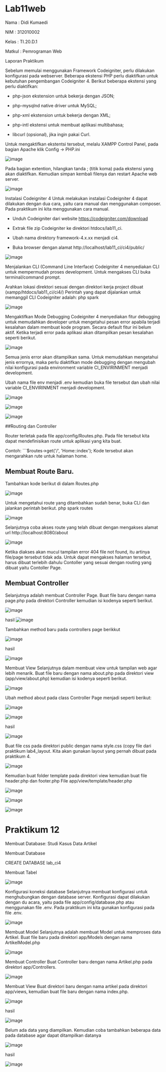 # Lab11web

Nama    : Didi Kumaedi

NIM     : 312010002

Kelas   : TI.20.D.1

Matkul  : Pemrograman Web

Laporan Praktikum

Sebelum memulai menggunakan Framework Codeigniter, perlu dilakukan konfigurasi
pada webserver. Beberapa ekstensi PHP perlu diaktifkan untuk kebutuhan
pengembangan Codeigniter 4.
Berikut beberapa ekstensi yang perlu diaktifkan:
- php-json ekstension untuk bekerja dengan JSON;

- php-mysqlnd native driver untuk MySQL;

- php-xml ekstension untuk bekerja dengan XML;

- php-intl ekstensi untuk membuat aplikasi multibahasa;

- libcurl (opsional), jika ingin pakai Curl.

Untuk mengaktifkan ekstentsi tersebut, melalu XAMPP Control Panel, pada bagian
Apache klik Config -> PHP.ini

![image](https://user-images.githubusercontent.com/101849655/172670428-d8ed52bf-5498-4dff-8800-adc8bcbe629e.png)

Pada bagian extention, hilangkan tanda ; (titik koma) pada ekstensi yang akan
diaktifkan. Kemudian simpan kembali filenya dan restart Apache web server.

![image](https://user-images.githubusercontent.com/101849655/172670573-dca658b7-e2f7-4ff6-89d1-1a2c4d7ca84d.png)

Instalasi Codeigniter 4
Untuk melakukan instalasi Codeigniter 4 dapat dilakukan dengan dua cara, yaitu cara
manual dan menggunakan composer. Pada praktikum ini kita menggunakan cara
manual.

- Unduh Codeigniter dari website https://codeigniter.com/download

- Extrak file zip Codeigniter ke direktori htdocs/lab11_ci.

- Ubah nama direktory framework-4.x.xx menjadi ci4.

- Buka browser dengan alamat http://localhost/lab11_ci/ci4/public/

![image](https://user-images.githubusercontent.com/101849655/172670906-7e207e5d-9104-420f-8a11-90a70dd5f7e0.png)

Menjalankan CLI (Command Line Interface)
Codeigniter 4 menyediakan CLI untuk mempermudah proses development. Untuk
mengakses CLI buka terminal/command prompt.

Arahkan lokasi direktori sesuai dengan direktori kerja project dibuat
(xampp/htdocs/lab11_ci/ci4/)
Perintah yang dapat dijalankan untuk memanggil CLI Codeigniter adalah: php spark

![image](https://user-images.githubusercontent.com/101849655/172671137-82a6ee2f-bda0-428f-b041-04faa81a8a6e.png)

Mengaktifkan Mode Debugging
Codeigniter 4 menyediakan fitur debugging untuk memudahkan developer untuk
mengetahui pesan error apabila terjadi kesalahan dalam membuat kode program.
Secara default fitur ini belum aktif. Ketika terjadi error pada aplikasi akan ditampilkan
pesan kesalahan seperti berikut.

![image](https://user-images.githubusercontent.com/101849655/172672638-cda874fe-e06c-4ad8-9ae9-3143074642d9.png)

Semua jenis error akan ditampilkan sama. Untuk memudahkan mengetahui jenis
errornya, maka perlu diaktifkan mode debugging dengan mengubah nilai konfigurasi
pada environment variable CI_ENVIRINMENT menjadi development.

Ubah nama file env menjadi .env kemudian buka file tersebut dan ubah nilai variable
CI_ENVIRINMENT menjadi development.

![image](https://user-images.githubusercontent.com/101849655/172691606-73c61bcc-2e14-45b0-a39e-7f2bc36615fc.png)

![image](https://user-images.githubusercontent.com/101849655/172691796-9747a1d6-c247-41cf-9a4a-438d6a0fd878.png)

![image](https://user-images.githubusercontent.com/101849655/172691910-c2b4aa55-943d-43ed-b002-4e8ea82be399.png)

##Routing dan Controller

Router terletak pada file app/config/Routes.php. Pada file tersebut kita dapat mendefinisikan route untuk aplikasi yang kita buat.

Contoh: ```$routes->get('/', 'Home::index'); Kode tersebut akan mengarahkan rute untuk halaman home.

## Membuat Route Baru.

Tambahkan kode berikut di dalam Routes.php

![image](https://user-images.githubusercontent.com/101849655/172693557-2cb57665-7455-4741-a6a3-e4d0c8f08fd8.png)

Untuk mengetahui route yang ditambahkan sudah benar, buka CLI dan jalankan perintah berikut. php spark routes

![image](https://user-images.githubusercontent.com/101849655/172693634-ead3475a-d774-4b8b-8e4d-1af64b143329.png)

Selanjutnya coba akses route yang telah dibuat dengan mengakses alamat url http://localhost:8080/about

![image](https://user-images.githubusercontent.com/101849655/172694207-e690eec1-e04c-4d43-ae73-9fecfe516ed1.png)

Ketika diakses akan mucul tampilan error 404 file not found, itu artinya file/page tersebut tidak ada. Untuk dapat mengakses halaman tersebut, harus dibuat terlebih dahulu Contoller yang sesuai dengan routing yang dibuat yaitu Contoller Page.

## Membuat Controller

Selanjutnya adalah membuat Controller Page. Buat file baru dengan nama page.php pada direktori Controller kemudian isi kodenya seperti berikut.

![image](https://user-images.githubusercontent.com/101849655/172714976-77de3f23-be5f-4871-8a4e-e20f5d8b0b00.png)

hasil 
![image](https://user-images.githubusercontent.com/101849655/177944013-b4edb8f9-3e5d-471c-a075-8fd5954ca16f.png)

Tambahkan method baru pada controllers page berikkut

![image](https://user-images.githubusercontent.com/101849655/177940506-e5d3cc0a-4045-4f9c-bcc2-3073321b086c.png)

hasil

![image](https://user-images.githubusercontent.com/101849655/177943903-1120a088-aef3-43b0-87ff-b05d1f8cfe92.png)

Membuat View Selanjutnya dalam membuat view untuk tampilan web agar lebih menarik. Buat file baru dengan nama about.php pada direktori view (app/view/about.php) kemudian isi kodenya seperti berikut.

![image](https://user-images.githubusercontent.com/101849655/177943437-b0d2382b-8478-4a11-944e-da757413af83.png)

Ubah method about pada class Controller Page menjadi seperti berikut:

![image](https://user-images.githubusercontent.com/101849655/177943607-81b9be82-db4e-4377-a3e8-d55cac01cc53.png)

![image](https://user-images.githubusercontent.com/101849655/177943779-5524df28-2955-4f7f-a92a-8faa19912d2f.png)

hasil

![image](https://user-images.githubusercontent.com/101849655/177944529-df14b680-9b08-452d-9c6f-55fcb312b6f7.png)

Buat file css pada direktori public dengan nama style.css (copy file dari praktikum lab4_layout. Kita akan gunakan layout yang pernah dibuat pada praktikum 4.

![image](https://user-images.githubusercontent.com/101849655/177946696-4b719ded-e9fb-404e-b83f-a8a668f41f30.png)

Kemudian buat folder template pada direktori view kemudian buat file header.php dan footer.php File app/view/template/header.php

![image](https://user-images.githubusercontent.com/101849655/177946833-1b78d82b-5eda-4d44-85ed-8af8d75a5c9a.png)

![image](https://user-images.githubusercontent.com/101849655/177946930-d4114e69-20af-4f51-89a0-497a6b7cf418.png)

![image](https://user-images.githubusercontent.com/101849655/177947097-e5b6dbc8-2fb9-44b0-9e46-ebb69f4d0466.png)


# Praktikum 12

Membuat Database: Studi Kasus Data Artikel

Membuat Database

CREATE DATABASE lab_ci4

Membuat Tabel

![image](https://user-images.githubusercontent.com/101849655/177954304-062fb1db-e054-4a9f-b004-77a034060fe6.png)

Konfigurasi koneksi database Selanjutnya membuat konfigurasi untuk menghubungkan dengan database server. Konfigurasi dapat dilakukan dengan du acara, yaitu pada file app/config/database.php atau menggunakan file .env. Pada praktikum ini kita gunakan konfigurasi pada file .env.

![image](https://user-images.githubusercontent.com/101849655/177955063-ce54589d-b9c1-4e4b-98ea-d4ea0037b1d7.png)

Membuat Model
Selanjutnya adalah membuat Model untuk memproses data Artikel. Buat file baru pada
direktori app/Models dengan nama ArtikelModel.php

![image](https://user-images.githubusercontent.com/101849655/177955776-e2535516-7dc6-4eef-bca1-40954cdb0acc.png)

Membuat Controller
Buat Controller baru dengan nama Artikel.php pada direktori app/Controllers.

![image](https://user-images.githubusercontent.com/101849655/177955939-3ee0f78b-a397-488a-83e8-4e837dd560d3.png)

Membuat View
Buat direktori baru dengan nama artikel pada direktori app/views, kemudian buat file
baru dengan nama index.php.

![image](https://user-images.githubusercontent.com/101849655/177956871-3f4273ce-3ffb-4e47-a315-cb6785489277.png)

hasil

![image](https://user-images.githubusercontent.com/101849655/177956996-ddcbd201-3023-4897-9416-4110fd5a944a.png)

Belum ada data yang diampilkan. Kemudian coba tambahkan beberapa data pada database agar dapat ditampilkan datanya

![image](https://user-images.githubusercontent.com/101849655/177957640-308e8e9d-6299-431b-b957-a02f50f5d2ca.png)

hasil

![image](https://user-images.githubusercontent.com/101849655/177957824-6917fd83-3c24-48b4-8353-30c5b871725a.png)


